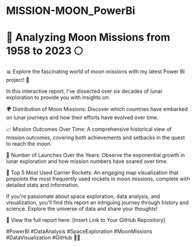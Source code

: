 # MISSION-MOON_PowerBi
# 🚀 Analyzing Moon Missions from 1958 to 2023 🌕

📊 Explore the fascinating world of moon missions with my latest Power BI project! 🌌

In this interactive report, I've dissected over six decades of lunar exploration to provide you with insights on:

🌍 Distribution of Moon Missions: Discover which countries have embarked on lunar journeys and how their efforts have evolved over time.

📈 Mission Outcomes Over Time: A comprehensive historical view of mission outcomes, covering both achievements and setbacks in the quest to reach the moon.

🚀 Number of Launches Over the Years: Observe the exponential growth in lunar exploration and how mission numbers have soared over time.

🌟 Top 5 Most Used Carrier Rockets: An engaging map visualization that pinpoints the most frequently used rockets in moon missions, complete with detailed stats and information.

If you're passionate about space exploration, data analysis, and visualization, you'll find this report an intriguing journey through history and science. Explore the universe of data and share your thoughts!

🔗 View the full report here: [Insert Link to Your GitHub Repository]

#PowerBI #DataAnalysis #SpaceExploration #MoonMissions #DataVisualization #GitHub 🌠📡
